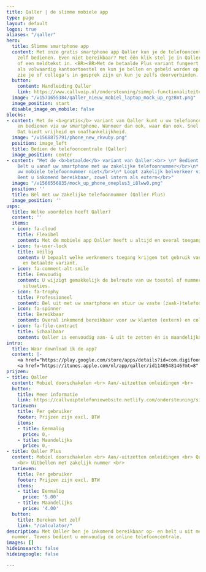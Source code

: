 ```yaml
---
title: Qaller | de slimme mobiele app
type: page
layout: default
logos: true
aliases: "/qaller"
hero:
  title: Slimme smartphone app
  content: Met onze gratis smartphone app Qaller kun je de telefooncentrale eenvoudig
    zelf bedienen. Even niet bereikbaar? Met één klik stel je in Qaller een doorschakeling
    of een meldtekst in. <BR><BR>Met de betaalde Plus variant fungeert jouw smartphone
    als volwaardig kantoortoestel en kun je bellen en gebeld worden op het vaste telefoonnummer,
    zie je of collega's in gesprek zijn en kun je zelfs doorverbinden.
  button:
    content: Handleiding Qaller
    link: https://www.callvoip.nl/ondersteuning/simmpl-functionaliteiten/qaller-app/
  image: "/v1571655384/qaller_nieuw_mobiel_laptop_mock_up_rgz8nt.png"
  image_position: start
  disable_image_on_mobile: false
blocks:
- content: Met de <b>gratis</b> variant van Qaller kunt u uw telefooncentrale beheren
    en bedienen via uw smartphone. Wanneer dan ook, waar dan ook. Snel en gemakkelijk.
    Dat biedt vrijheid en onafhankelijkheid.
  image: "/v1568875791/phone_new_rkvuby.png"
  position: image_left
  title: Bedien de telefooncentrale (Qaller)
  image_position: center
- content: "Met de <b>betaalde</b> variant van Qaller:<br> \n* Bedient u de telefooncentrale</br>\n*
    Belt u vanaf uw smartphone met uw zakelijke telefoonnummer</br>\n* Zien relaties
    uw mobiele telefoonnummer niet</br>\n* Loopt zakelijk belverkeer via de telefooncentrale</br>\n*
    Bent u inkomend bereikbaar, zowel intern als extern</br>"
  image: "/v1566556835/mock_up_phone_oneplus3_i8lww0.png"
  position: ''
  title: Bel met uw zakelijke telefoonnummer (Qaller Plus)
  image_position: ''
usps:
  title: Welke voordelen heeft Qaller?
  content: ''
  items:
  - icon: fa-cloud
    title: Flexibel
    content: Met de mobiele app Qaller heeft u altijd en overal toegang tot uw telefooncentrale.
  - icon: fa-user-lock
    title: Veilig
    content: U bepaalt welke werknemers toegang krijgen tot gebruik van de gratis
      en betaalde variant.
  - icon: fa-comment-alt-smile
    title: Eenvoudig
    content: U wijzigt gemakkelijk de belroute van uw toestel of nummers in ad hoc
      situaties.
  - icon: fa-trophy
    title: Professioneel
    content: Bel uit met uw smartphone en stuur uw vaste (zaak-)telefoonnummer mee!
  - icon: fa-spinner
    title: Bereikbaar
    content: Overal inkomend bereikbaar voor uw klanten (extern) en collega’s (intern).
  - icon: fa-file-contract
    title: Schaalbaar
    content: Qaller is eenvoudig aan- & uit te zetten én is maandelijks opzegbaar.
intro:
  title: Waar download ik de app?
  content: |-
    <a href="https://play.google.com/store/apps/details?id=com.digifoon.qaller&amp;hl=nl" target="_blank" rel="noopener noreferrer">Qaller voor Android downloaden</a><br>
    <a href="https://itunes.apple.com/nl/app/qaller/id1140548146?mt=8" target="_blank" rel="noopener noreferrer">Qaller voor Apple downloaden</a>
prijzen:
- title: Qaller
  content: Mobiel doorschakelen <br> Aan/-uitzetten omleidingen <br>
  button:
    title: Meer informatie
    link: https://callvoiptelefoniewebsite.netlify.com/ondersteuning/simmpl-functionaliteiten/qaller-plus-app/
  tarieven:
    title: Per gebruiker
    footer: Prijzen zijn excl. BTW
    items:
    - title: Eenmalig
      price: 0,-
    - title: Maandelijks
      price: 0,-
- title: Qaller Plus
  content: Mobiel doorschakelen <br> Aan/-uitzetten omleidingen <br> Qaller als kantoortoestel
    <br> Uitbellen met zakelijk nummer <br>
  tarieven:
    title: Per gebruiker
    footer: Prijzen zijn excl. BTW
    items:
    - title: Eenmalig
      price: '5.00'
    - title: Maandelijks
      price: '4.00'
  button:
    title: Bereken het zelf
    link: "/calculator/"
description: Met Qaller ben je inkomend bereikbaar op- en belt u uit met het zakelijk
  nummer. Tevens bedient u eenvoudig de online telefooncentrale.
images: []
hideinsearch: false
hideingoogle: false

---
```

